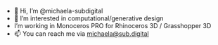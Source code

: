 - 👋 Hi, I’m @michaela-subdigital
- 👀 I’m interested in computational/generative design
- I’m working in Monoceros PRO for Rhinoceros 3D / Grasshopper 3D
- 📫 You can reach me via michaela@sub.digital
